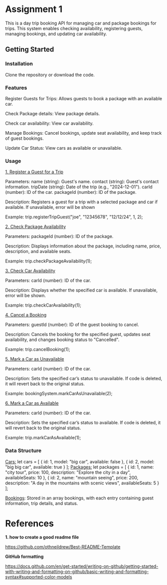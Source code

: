 # Assignment 1

This is a day trip booking API for managing car and package bookings for trips. This system enables checking availability, registering guests, managing bookings, and updating car availability.

## Getting Started
### Installation
Clone the repository or download the code.

### Features
Register Guests for Trips: Allows guests to book a package with an available car.

Check Package details: View package details.

Check car availability: View car availability.

Manage Bookings: Cancel bookings, update seat availability, and keep track of guest bookings.

Update Car Status: View cars as available or unavailable.

### Usage
<ins>1. Register a Guest for a Trip</ins>

Parameters:
name (string): Guest's name.
contact (string): Guest's contact information.
tripDate (string): Date of the trip (e.g., "2024-12-01").
carId (number): ID of the car.
packageId (number): ID of the package.

Description: Registers a guest for a trip with a selected package and car if available. If unavailable, error will be shown

Example: trip.registerTripGuest("joe", "12345678", "12/12/24", 1, 2);

<ins>2. Check Package Availability</ins>

Parameters: packageId (number): ID of the package.

Description: Displays information about the package, including name, price, description, and available seats. 

Example: trip.checkPackageAvailability(1);

<ins>3. Check Car Availability</ins>

Parameters: carId (number): ID of the car.

Description: Displays whether the specified car is available. If unavailable, error will be shown.

Example: trip.checkCarAvailability(1);

<ins>4. Cancel a Booking</ins>

Parameters: guestId (number): ID of the guest booking to cancel.

Description: Cancels the booking for the specified guest, updates seat availability, and changes booking status to "Cancelled".

Example: trip.cancelBooking(1);

<ins>5. Mark a Car as Unavailable</ins>

Parameters: carId (number): ID of the car.

Description: Sets the specified car’s status to unavailable. If code is deleted, it will revert back to the original status.

Example: bookingSystem.markCarAsUnavailable(2);


<ins>6. Mark a Car as Available</ins>

Parameters: carId (number): ID of the car.

Description: Sets the specified car’s status to available. If code is deleted, it will revert back to the original status.


Example: trip.markCarAsAvailable(1);
### Data Structure
<ins>Cars:</ins>
let cars = [
  { id: 1, model: "big car", available: false },
  { id: 2, model: "big big car", available: true }
];
<ins>Packages:</ins>
let packages = [
  { id: 1, name: "city tour", price: 100, description: "Explore the city in a day", availableSeats: 10 },
  { id: 2, name: "mountain seeing", price: 200, description: "A day in the mountains with scenic views", availableSeats: 5 }
];

<ins>Bookings</ins>:
Stored in an array bookings, with each entry containing guest information, trip details, and status.

# References
 **1. how to create a good readme file**

 https://github.com/othneildrew/Best-README-Template 

 **GitHub formatting**

https://docs.github.com/en/get-started/writing-on-github/getting-started-with-writing-and-formatting-on-github/basic-writing-and-formatting-syntax#supported-color-models
